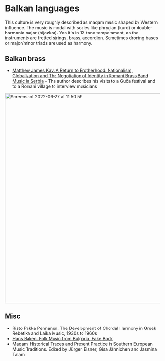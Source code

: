 # Balkan languages

This culture is very roughly described as maqam music shaped by Western influence. The music is modal with scales like phrygian (kurd) or double-harmonic major (hijazkar). Yes it's in 12-tone temperament, as the instruments are fretted strings, brass, accordion. Sometimes droning bases or major/minor triads are used as harmony.

## Balkan brass

- [Matthew James Kay. A Return to Brotherhood: Nationalism, Globalization and The Negotiation of Identity in Romani Brass Band Music in Serbia](https://d.lib.msu.edu/etd/47911/datastream/OBJ/view) - The author describes his visits to a Guča festival and to a Romani village to interview musicians

<img width="683" alt="Screenshot 2022-06-27 at 11 50 59" src="https://user-images.githubusercontent.com/1491908/175868701-372d0698-26c0-453f-8886-3e4974b7f105.png">

## Misc

- Risto Pekka Pennanen. The Development of Chordal Harmony in Greek Rebetika and Laika Music, 1930s to 1960s
- [Hans Baken. Folk Music from Bulgaria, Fake Book](https://hjj.home.xs4all.nl/Bladmuziek/Fakebook_Bulgarian_Music.pdf)
- Maqam: Historical Traces and Present Practice in Southern European Music Traditions. Edited by Jürgen Elsner, Gisa Jähnichen and Jasmina Talam
